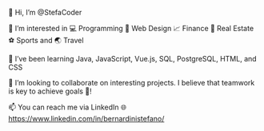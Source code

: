👋 Hi, I’m @StefaCoder

🤔 I’m interested in 💻 Programming 🎨 Web Design  📈 Finance 🏡 Real Estate ⚽ Sports and 🌏 Travel

🌵 I’ve been learning Java, JavaScript, Vue.js, SQL, PostgreSQL, HTML, and CSS 

👀 I’m looking to collaborate on interesting projects. I believe that teamwork is key to achieve goals 🎯!

📫 You can reach me via
LinkedIn 🌐 https://www.linkedin.com/in/bernardinistefano/

<!---
StefaCoder/StefaCoder is a ✨ special ✨ repository because its `README.md` (this file) appears on your GitHub profile.
You can click the Preview link to take a look at your changes.
--->
